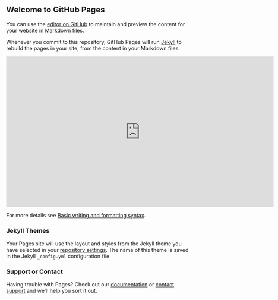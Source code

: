 ## Welcome to GitHub Pages

You can use the [editor on GitHub](https://github.com/NishitHada/gpage-test/edit/gh-pages/index.md) to maintain and preview the content for your website in Markdown files.

Whenever you commit to this repository, GitHub Pages will run [Jekyll](https://jekyllrb.com/) to rebuild the pages in your site, from the content in your Markdown files.

<script>
  window.addEventListener('message', function(event){
  console.log(event.data)
  });
</script>

<!-- Start of HubSpot Embed Code -->
<script type="text/javascript" id="hs-script-loader" async defer src="//js.hs-scripts.com/5888264.js"></script>
<!-- End of HubSpot Embed Code -->

<script>
  var _hsq = window._hsq = window._hsq || [];
  const urlParams = new URLSearchParams(window.location.search);
  _hsq.push(["identify",{
    email: urlParams.get('email')
  }]);
</script>

<!-- <iframe class='hippo-embed-frame ' width='720' height='405' scrolling='no' frameborder=0 marginwidth=0 marginheight=0 src='https://hippovideon02knq.hippovideo.io/video/embed/5xbbvwDXV20NGyhG9DBN6DMf0hiWglfViSCgMNkCWpA?autoplay=false' allowfullscreen ></iframe><script>window.hippoEmbedSeo = "5454ddf6-23d6-4de2-b200-519120388c03.json";</script><script src="https://hippo-embed-scripts.s3.amazonaws.com/video-delivery-embed.js" async></script><script>window._hippo_cx_domain = "https://hippovideon02knq.hippovideo.io";var hippo_script=document.createElement("script");hippo_script.src="https://hippo-embed-scripts.s3.amazonaws.com/video-embed-mh.js";document.body.appendChild(hippo_script);</script> -->

<iframe class='hippo-embed-frame ' width='720' height='405' scrolling='no' frameborder=0 marginwidth=0 marginheight=0 src='http://localhost:3000/video/embed/KGw2Fr2LiuJPEa-sRQQbvw?autoplay=false' allowfullscreen ></iframe><script>window.hippoEmbedSeo = "016bdbb7-7f98-42fe-a34c-d4555e1466ff.json";</script><script src="https://hippo-embed-scripts.s3.amazonaws.com/video-delivery-embed.js" async></script><script>window._hippo_cx_domain = "http://localhost:3000";var hippo_script=document.createElement("script");hippo_script.src="https://hippo-embed-scripts.s3.amazonaws.com/video-embed-mh.js";document.body.appendChild(hippo_script);</script>

For more details see [Basic writing and formatting syntax](https://docs.github.com/en/github/writing-on-github/getting-started-with-writing-and-formatting-on-github/basic-writing-and-formatting-syntax).

### Jekyll Themes

Your Pages site will use the layout and styles from the Jekyll theme you have selected in your [repository settings](https://github.com/NishitHada/gpage-test/settings/pages). The name of this theme is saved in the Jekyll `_config.yml` configuration file.

### Support or Contact

Having trouble with Pages? Check out our [documentation](https://docs.github.com/categories/github-pages-basics/) or [contact support](https://support.github.com/contact) and we’ll help you sort it out.
